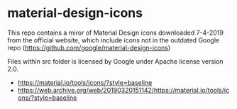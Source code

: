 # material-design-icons
This repo contains a miror of Material Design icons downloaded 7-4-2019 from the official website, which include icons not in the outdated Google repo (https://github.com/google/material-design-icons)

Files within src folder is licensed by Google under Apache license version 2.0.  
- https://material.io/tools/icons/?style=baseline  
- https://web.archive.org/web/20190320151142/https://material.io/tools/icons/?style=baseline

